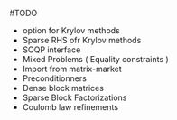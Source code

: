 #TODO
 * <Transpose> option for Krylov methods
 * Sparse RHS ofr Krylov methods
 * SOQP interface
 * Mixed Problems ( Equality constraints )
 * Import from matrix-market
 * Preconditionners
 * Dense block matrices
 * Sparse Block Factorizations
 * Coulomb law refinements

